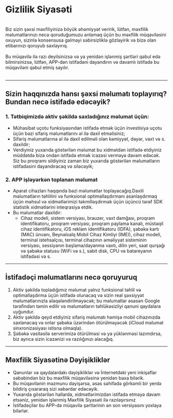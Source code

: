 # Gizlilik Siyasəti
<br>
Biz sizin şəxsi məxfiliyinizə böyük əhəmiyyət veririk, lütfən, məxfilik məlumatlarınızı necə qoruduğumuzu anlamaq üçün bu məxfilik müqaviləsini oxuyun, sizinlə konsensusa gəlməyi səbirsizliklə gözləyirik və bizə olan etibarınızı qoruyub saxlayırıq.
<br><br>Bu müqavilə ilə razı deyilsinizsə və ya yenidən işlənmiş şərtləri qəbul edə bilmirsinizsə, lütfən, APP-dən istifadəni dayandırın və davamlı istifadə bu müqaviləni qəbul etmiş sayılır.
<br><br>

***

## Sizin haqqınızda hansı şəxsi məlumatı toplayırıq? Bundan necə istifadə edəcəyik?
### 1. Tətbiqimizdə aktiv şəkildə saxladığınız məlumat üçün:
   - Mühasibat uçotu funksiyasından istifadə etmək üçün investisiya uçotu üçün bəzi sifariş məlumatlarını əl ilə daxil etməlisiniz;
   - Sifariş məlumatlarına əl ilə daxil edilməli olan kəmiyyət, dəyər, vaxt və s. daxildir;
   - Verdiyiniz yuxarıda göstərilən məlumat bu xidmətdən istifadə etdiyiniz müddətdə bizə ondan istifadə etmək icazəsi verməyə davam edəcək. Siz bu proqramı sildiyiniz zaman biz yuxarıda göstərilən məlumatların istifadəsini dayandıracaq və siləcəyik;

### 2. APP işləyərkən toplanan məlumat
   - Aparat cihazları haqqında bəzi məlumatlar toplayacağıq.Daxili məlumatların təhlilini və funksional optimallaşdırmanı asanlaşdırmaq üçün məhsul və xidmətlərimizi təkmilləşdirmək üçün üçüncü tərəf SDK statistik xidmətlərini inteqrasiya etdik.
   - Bu məlumatlar daxildir:
      - Cihaz modeli, sistem versiyası, brauzer, vaxt damğası, proqram identifikatoru, proqram versiyası, proqram paylama kanalı, müstəqil cihaz identifikatoru, iOS reklam identifikatoru (IDFA), şəbəkə kartı (MAC) ünvanı, Beynəlxalq Mobil Cihaz Kimliyi (IMEI), cihaz modeli, terminal istehsalçısı, terminal cihazının əməliyyat sisteminin versiyası, sessiyanın başlama/dayanma vaxtı, dilin yeri, saat qurşağı və şəbəkə statusu (WiFi və s.), sabit disk, CPU və batareyanın istifadəsi və s.

***
## İstifadəçi məlumatlarını necə qoruyuruq
   1. Aktiv şəkildə topladığımız məlumat yalnız funksional təhlil və optimallaşdırma üçün istifadə olunacaq və sizin real şəxsiyyət məlumatlarınızla əlaqələndirilməyəcək; bu məlumatlar əsasən Google tərəfindən təmin edilir və məlumatların təhlükəsizliyi qanuni qaydalara uyğundur.
   2. Aktiv şəkildə qeyd etdiyiniz sifariş məlumatı həmişə mobil cihazınızda saxlanacaq və onlar şəbəkə üzərindən ötürülməyəcək (iCloud məlumat sinxronizasiyası istisna olmaqla).
   3. Şəbəkə vasitəsilə serverimizə ötürülməsi və ya yüklənməsi lazımdırsa, biz ayrıca sizin icazənizi və razılığınızı alacağıq.
***
## Məxfilik Siyasətinə Dəyişikliklər
   - Qanunlar və qaydalardakı dəyişikliklər və İnternetdəki yeni inkişaflar səbəbindən biz bu məxfilik müqaviləsinə yenidən baxa bilərik.
   - Bu müqavilənin məzmunu dəyişərsə, əsas səhifədə görkəmli bir yerdə bildiriş çıxararaq sizi xəbərdar edəcəyik.
   - Yuxarıda göstərilən hallarda, xidmətlərimizdən istifadə etməyə davam etsəniz, yenidən işlənmiş Məxfilik Siyasəti ilə razılaşırsınız
   - İstifadəçilər bu APP-də müqavilə şərtlərinin ən son versiyasını yoxlaya bilərlər.
